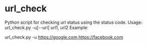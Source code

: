 # url_check
Python script for checking url status using the status code.
Usage: url_check.py -u[--url] url1, url2
Example: 

url_check.py -u https://google.com,https://facebook.com
